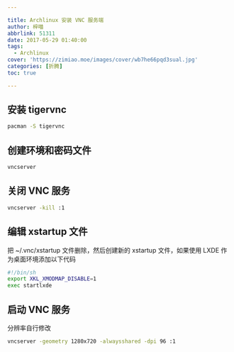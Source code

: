 ```yaml
---

title: Archlinux 安装 VNC 服务端
author: 梓喵
abbrlink: 51311
date: 2017-05-29 01:40:00
tags:
  - Archlinux
cover: 'https://zimiao.moe/images/cover/wb7he66pqd3sual.jpg'
categories: [折腾]
toc: true

---
```


## 安装 tigervnc 
```bash
pacman -S tigervnc
```
## 创建环境和密码文件 
```bash
vncserver
```
## 关闭 VNC 服务 
```bash
vncserver -kill :1
```
## 编辑 xstartup 文件 
把 ~/.vnc/xstartup 文件删除，然后创建新的 xstartup 文件，如果使用 LXDE 作为桌面环境添加以下代码
```bash
#!/bin/sh
export XKL_XMODMAP_DISABLE=1
exec startlxde
```
## 启动 VNC 服务 
分辨率自行修改
```bash
vncserver -geometry 1280x720 -alwaysshared -dpi 96 :1
```